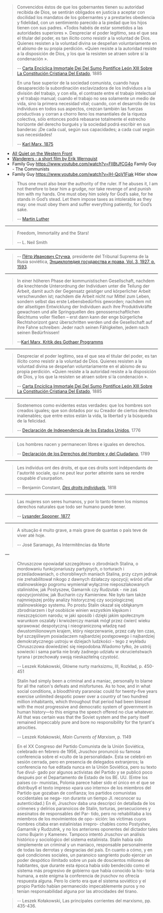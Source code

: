 
> Convencidos éstos de que los gobernantes tienen su autoridad recibida de Dios, se sentirán obligados en justicia a aceptar con docilidad los mandatos de los gobernantes y a prestarles obediencia y fidelidad, con un sentimiento parecido a la piedad que los hijos tienen con sus padres. «Todos habéis de estar sometidos a las autoridades superiores ». Despreciar el poder legítimo, sea el que sea el titular del poder, es tan ilícito como resistir a la voluntad de Dios. Quienes resisten a la voluntad divina se despeñan voluntariamente en el abismo de su propia perdición. «Quien resiste a la autoridad resiste a la disposición de Dios, y los que la resisten se atraen sobre sí la condenación ».
>
> -- [Carta Encíclica Immortale Dei Del Sumo Pontífice León XIII Sobre La Constitución Cristiana Del Estado](http://w2.vatican.va/content/leo-xiii/es/encyclicals/documents/hf_l-xiii_enc_01111885_immortale-dei.html), 1885


> En una fase superior de la sociedad comunista, cuando haya desaparecido la subordinación esclavizadora de los individuos a la división del trabajo, y con ella, el contraste entre el trabajo intelectual y el trabajo manual; cuando el trabajo no sea solamente un medio de vida, sino la primera necesidad vital; cuando, con el desarrollo de los individuos en todos sus aspectos, crezcan también las fuerzas productivas y corran a chorro lleno los manantiales de la riqueza colectiva, sólo entonces podrá rebasarse totalmente el estrecho horizonte del derecho burgués y la sociedad podrá escribir en sus banderas:
> ¡De cada cual, según sus capacidades; a cada cual según sus necesidades!
>
> -- [Karl Marx, 1875](https://www.marxists.org/espanol/m-e/1870s/gotha/gotha.htm)


* [All Quiet on the Western Front](https://www.youtube.com/watch?v=ojqINFfeeQs)
* [Wanderers - a short film by Erik Wernquist](https://www.youtube.com/watch?v=YH3c1QZzRK4)
* Family Guy https://www.youtube.com/watch?v=FIlBtJfCG4o Family Guy - The Communists
* Family Guy https://www.youtube.com/watch?v=IH-QqV1Fjak Hitler show

> Thus one must also bear the authority of the ruler. If he abuses it, I am not therefore to bear him a grudge, nor take revenge of and punish him with my hands. One must obey him solely for God’s sake, for he stands in God’s stead. Let them impose taxes as intolerable as they may: one must obey them and suffer everything patiently, for God’s sake.
>
> -- [Martin Luther](http://www.godrules.net/library/luther/129luther_e19.htm)

---

> Freedom, Immortality and the Stars!
>
> -- L. Neil Smith

---


> -- [Пётр Иванович Стучка](https://fr.wikipedia.org/wiki/P%C4%93teris_Stu%C4%8Dka), presidente del Tribunal Suprema de la Rusia soviética, [Энциклопедия государства и права, Vol. 3, 1927, p. 1593](http://136.243.13.116:88/Viewer.html?file=/Book/pdf/119204.pdf&embedded=true#page=797&zoom=90,-144,677).

---

> In einer höheren Phase der kommunistischen Gesellschaft, nachdem die knechtende Unterordnung der Individuen unter die Teilung der Arbeit, damit auch der Gegensatz geistiger und körperlicher Arbeit verschwunden ist; nachdem die Arbeit nicht nur Mittel zum Leben, sondern selbst das erste Lebensbedürfnis geworden; nachdem mit der allseitigen Entwicklung der Individuen auch ihre Produktivkräfte gewachsen und alle Springquellen des genossenschaftlichen Reichtums voller fließen – erst dann kann der enge bürgerliche Rechtshorizont ganz überschritten werden und die Gesellschaft auf ihre Fahne schreiben: Jeder nach seinen Fähigkeiten, jedem nach seinen Bedürfnissen!
>
> --[Karl Marx, Kritik des Gothaer Programms](https://www.marxists.org/deutsch/archiv/marx-engels/1875/kritik/randglos.htm)


---

> Despreciar el poder legítimo, sea el que sea el titular del poder, es tan ilícito como resistir a la voluntad de Dios. Quienes resisten a la voluntad divina se despeñan voluntariamente en el abismo de su propia perdición. «Quien resiste a la autoridad resiste a la disposición de Dios, y los que la resisten se atraen sobre sí la condenación ».
>
> -- [Carta Encíclica Immortale Dei Del Sumo Pontífice León XIII Sobre La Constitución Cristiana Del Estado](http://w2.vatican.va/content/leo-xiii/es/encyclicals/documents/hf_l-xiii_enc_01111885_immortale-dei.html), 1885

---


> Sostenemos como evidentes estas verdades: que los hombres son creados iguales; que son dotados por su Creador de ciertos derechos inalienables; que entre estos están la vida, la libertad y la búsqueda de la felicidad.
>
> -- [Declaración de Independencia de los Estados Unidos](https://es.wikisource.org/wiki/Declaración_de_Independencia_de_los_Estados_Unidos_de_América), 1776

---

> Los hombres nacen y permanecen libres e iguales en derechos.
>
> -- [Declaración de los Derechos del Hombre y del Ciudadano](http://www.conseil-constitutionnel.fr/conseil-constitutionnel/root/bank_mm/espagnol/es_ddhc.pdf), 1789

---

> Les individus ont des droits, et que ces droits sont indépendants de l'autorité sociale, qui ne peut leur porter atteinte sans se rendre coupable d'usurpation.
>
> -- Benjamin Constant, *[Des droits individuels](http://fr.liberpedia.org/Des_droits_individuels)*, 1818

---

> Las mujeres son seres humanos, y por lo tanto tienen los mismos derechos naturales que todo ser humano puede tener.
>
> -- [Lysander Spooner, 1877](http://www.enemigosdelestado.com/contra-sufragio-femenino-spooner-lysander/)

---


> A situação é muito grave, a mais grave de quantas o país teve de viver até hoje.
>
> -- José Saramago, As Intermitências da Morte

—

> Chruszczow opowiadał szczegółowo o zbrodniach Stalina, o mordowaniu funkcjonariuszy partyjnych, o torturach i prześladowaniach, o chorobliwych maniach Stalina, przy czym jednak nie zrehabilitował nikogo z dawnych działaczy opozycji; wśród ofiar stalinowskiego pogromu wymieniał wyłącznie nieposzlakowanych stalinistów, jak Postyszew, Gamarnik czy Rudzutak - nie zaś opozycjonistów, jak Bucharin czy Kamieniew. Nie było tam także najmniejszej próby analizy historycznej czy socjologicznej stalinowskiego systemu. Po prostu Stalin okazał się obłąkanym zbrodniarzem i był osobiście winien wszystkim klęskom i nieszczęściom narodu; w jaki sposób i dzięki jakim społecznym warunkom oszalały i krwiożerczy maniak mógł przez ćwierć wieku sprawować despotyczną i nieograniczoną władzę nad dwustomilionowym krajem, który nieprzerwanie, przez cały ten czas, był szczęśliwym posiadaczem najbardziej postępowego i najbardziej demokratycznego ustroju w dziejach ludzkości - tego z wykładu Chruszczowa dowiedzieć się niepodobna.Wiadomo tyłko, że ustrój sowiecki i sama partia nie brały żadnego udziału w okrucieństwach tyrana i przechowały swoją nieskazitelną czystość.
>
> -- Leszek Kołakowski, Główne nurty marksizmu, III, Rozkład, p. 450-451

> Stalin had simply been a criminal and a maniac, personally to blame for all the nation's defeats and misfortunes. As to how, and in what social conditions, a bloodthirsty paranoiac could for twenty-five years exercise unlimited despotic power over a country of two hundred million inhabitants, which throughout that period had been blessed with the most progressive and democratic system of government in human history—to this enigma the speech offered no clue whatever. All that was certain was that the Soviet system and the party itself remained impeccably pure and bore no responsibility for the tyrant's atrocities.
>
> -- Leszek Kołakowski, *Main Currents of Marxism*, p. 1149


> En el XX Congreso del Partido Comunista de la Unión Soviética, celebrado en febrero de 1956, Jruschov pronunció su famosa conferencia sobre el «culto de la personalidad». Esta se celebró en sesión cerrada, pero en presencia de delegados extranjeros; la conferencia no fue editada nunca en la Unión Soviética, pero su texto fue divul- gado por algunos activistas del Partido y se publicó poco después por el Departamento de Estado de los BE. UU. (Entre los países co- munistas, Polonia parece haber sido el único en el que se distríbuy6 el texto impreso «para uso interno» de los miembros del Partido que gozaban de confianza; los partidos comunistas occidentales se nega- ron durante un tiempo JI. reconocer su autenticidad.) En él, Jruschov daba una descripci ón detallada de los crímenes y delirios paranoicos de Stalin, torturas, persecuciones y asesinatos de responsables del Par- tido, pero no rehabilitaba a los miembros de los movimientos de opo- sición: las víctimas cuyos nombres citaba eran estalinistas irrepro- chables como Postyshev, Gamarnik y Rudzutnk, y no los anteriores oponentes del dictador tales como Bujarin y Kamenev. Tampoco intentó Jruschov un análisis histórico y sociológico del sistema estalinista. Stalin había sido simplemente un criminal y un maníaco, responsable personalmente de todas las derrotas y desgracias del país. En cuanto a cómo, y en qué condiciones sociales, un paranoico sangriento pudo ejercer un poder despótico ilimitado sobre un país de doscientos millones de habitantes, que durante esta época había sido bendecido como el sistema más progresivo de gobierno que había conocido la his- toria humana, a este enigma la conferencia de jruschov no ofrecía respuesta alguna. Pero lo cierto era que el sistema soviético y el propio Partido habían permanecido impecablemente puros y no tenían responsabilidad alguna por las atrocidades del tirano.

> -- Leszek Kołakowski, Las principales corrientes del marxismo, pp. 435-436.

